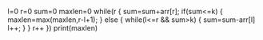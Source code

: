 l=0 r=0 sum=0
maxlen=0
while(r<n>
{
    sum=sum+arr[r];
    if(sum<=k)
    {
        maxlen=max(maxlen,r-l+1);
    }
    else
    {
        while(l<=r && sum>k)
        {
            sum=sum-arr[l]
            l++;
        }
    }
    r++
})
print(maxlen)
